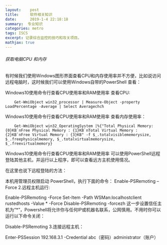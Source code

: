 ```yaml
---
layout:    post
title:     软件相关知识
date:      2019-1-4 22:18:18
summary:  专业知识
categories: metro 
tags: ISCS
excerpt: 记录综合监控的技巧和攻关项目。
mathjax: true
---
```

###### 获取电脑CPU 和内存

有时候我们使用Windows图形界面查看CPU和内存使用率并不方便，比如说访问远程电脑时，这时候我们可以使用Windows自带的PowerShell 查看：

Windows10使用命令行查看CPU使用率和RAM使用率
查看CPU:

```
	Get-WmiObject win32_processor | Measure-Object -property LoadPercentage -Average | Select Averagechch
```
Windows10使用命令行查看CPU使用率和RAM使用率
查看内存使用率：

```
    Get-WmiObject win32_OperatingSystem |%{"Total Physical Memory: {0}KB`nFree Physical Memory : {1}KB`nTotal Virtual Memory : {2}KB`nFree Virtual Memory : {3}KB" -f $_.totalvisiblememorysize, $_.freephysicalmemory, $_.totalvirtualmemorysize, $_.freevirtualmemory}
```

Windows10使用命令行查看CPU使用率和RAM使用率
可以使用PowerShell远程登陆其他主机，并运行以上程序，即可以查看远方主机使用情况。

在这里也说下远程登陆的方法：

本机用管理员权限启动 PowerShell，执行下面的命令：
 Enable-PSRemoting –Force
2.远程主机运行:

Enable-PSRemoting -Force
Set-Item -Path WSMan:localhostclient	rustedhosts -Value * -Force
Disable-PSRemoting -forcezh
这一步设置信任主机为“*”，Powershell将允许你与任何IP或机器名联系，公网慎用。不用时你可以运行以下命令关闭：

Disable-PSRemoting 
3.连接远程主机：

Enter-PSSession 192.168.3.1 -Credential abc（密码）administrator（账户）

